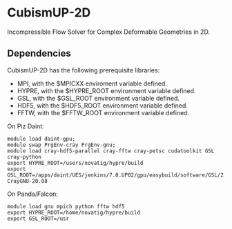 # CubismUP-2D

Incompressible Flow Solver for Complex Deformable Geometries in 2D.

## Dependencies

CubismUP-2D has the following prerequisite libraries:

- MPI, with the $MPICXX enviroment variable defined.
- HYPRE, with the $HYPRE_ROOT environment variable defined.
- GSL, with the $GSL_ROOT environment variable defined.
- HDF5, with the $HDF5_ROOT environment variable defined.
- FFTW, with the $FFTW_ROOT environment variable defined.

On Piz Daint:
```
module load daint-gpu; 
module swap PrgEnv-cray PrgEnv-gnu;
module load cray-hdf5-parallel cray-fftw cray-petsc cudatoolkit GSL cray-python
export HYPRE_ROOT=/users/novatig/hypre/build
export GSL_ROOT=/apps/daint/UES/jenkins/7.0.UP02/gpu/easybuild/software/GSL/2.5-CrayGNU-20.08
```

On Panda/Falcon:
```
module load gnu mpich python fftw hdf5
export HYPRE_ROOT=/home/novatig/hypre/build
export GSL_ROOT=/usr
```
